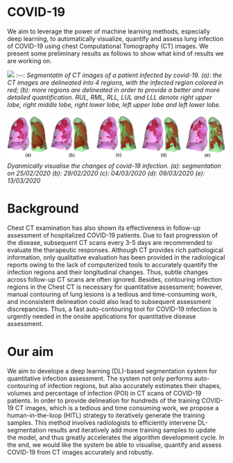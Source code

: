 # COVID-19
We aim to leverage the power of machine learning methods, especially deep learning, to automatically visualize, quantify and assess lung infection of COVID-19 using chest Computational Tomography (CT) images. We present some preliminary results as follows to show what kind of results we are working on. 

![](vis1.gif)
:--:
*Segmentatin of CT images of a patient infected by covid-19. (a): the CT images are delineated into 4 regions, with the infected region colored in red; (b): more regions are delineated in order to provide a better and more detailed quantification. RUL, RML, RLL, LUL and LLL denote right upper lobe, right middle lobe, right lower lobe, left upper lobe and left lower lobe.* 


![](vis2.png)
*Dyanmically visualise the changes of covid-19 infection. (a): segmentation on 25/02/2020  (b): 29/02/2020 (c): 04/03/2020 (d): 09/03/2020 (e): 13/03/2020*

# Background 
Chest CT examination has also shown its effectiveness in follow-up assessment of hospitalized COVID-19 patients. Due to fast progression of the disease, subsequent CT scans every 3-5 days are recommended to evaluate the therapeutic responses. Although CT provides rich pathological information, only qualitative evaluation has been provided in the radiological reports owing to the lack of computerized tools to accurately quantify the infection regions and their longitudinal changes. Thus, subtle changes across follow-up CT scans are often ignored. Besides, contouring infection regions in the Chest CT is necessary for quantitative assessment; however, manual contouring of lung lesions is a tedious and time-consuming work, and inconsistent delineation could also lead to subsequent assessment discrepancies. Thus, a fast auto-contouring tool for COVID-19 infection is urgently needed in the onsite applications for quantitative disease assessment.

# Our aim
We aim to develope a deep learning (DL)-based segmentation system for quantitative infection assessment. The system not only performs auto-contouring of infection regions, but also accurately estimates their shapes, volumes and percentage of infection (POI) in CT scans of COVID-19 patients. In order to provide delineation for hundreds of the training COVID-19 CT images, which is a tedious and time consuming work, we propose a human-in-the-loop (HITL) strategy to iteratively generate the training samples. This method involves radiologists to efficiently intervene DL-segmentation results and iteratively add more training samples to update the model, and thus greatly accelerates the algorithm development cycle. In the end, we would like the system be able to visualise, quantify and assess COVID-19 from CT images accurately and robustly. 

